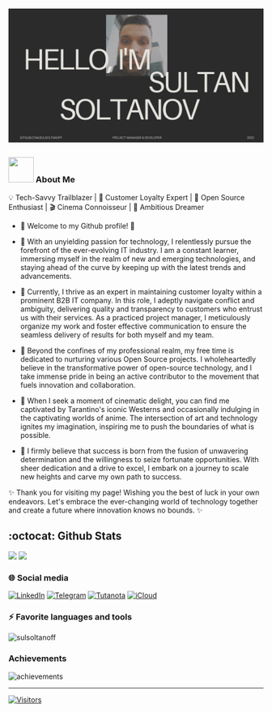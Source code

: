 <!-- <h1>Hello! I'm Sultan 👋</h1> -->
# <img src="./cover-github.png" />

<h3> <img src="https://raw.githubusercontent.com/Tarikul-Islam-Anik/Animated-Fluent-Emojis/master/Emojis/People%20with%20professions/Man%20Technologist%20Medium%20Skin%20Tone.png" width="50" height="50" /> About Me </h3>

💡 Tech-Savvy Trailblazer | 💼 Customer Loyalty Expert | 🌱 Open Source Enthusiast | 🎬 Cinema Connoisseur | 🚀 Ambitious Dreamer
- 🌟 Welcome to my Github profile! 🌟

- 🔭 With an unyielding passion for technology, I relentlessly pursue the forefront of the ever-evolving IT industry. I am a constant learner, immersing myself in the realm of new and emerging technologies, and staying ahead of the curve by keeping up with the latest trends and advancements.

- 💼 Currently, I thrive as an expert in maintaining customer loyalty within a prominent B2B IT company. In this role, I adeptly navigate conflict and ambiguity, delivering quality and transparency to customers who entrust us with their services. As a practiced project manager, I meticulously organize my work and foster effective communication to ensure the seamless delivery of results for both myself and my team.

- 🌱 Beyond the confines of my professional realm, my free time is dedicated to nurturing various Open Source projects. I wholeheartedly believe in the transformative power of open-source technology, and I take immense pride in being an active contributor to the movement that fuels innovation and collaboration.

- 🎨 When I seek a moment of cinematic delight, you can find me captivated by Tarantino's iconic Westerns and occasionally indulging in the captivating worlds of anime. The intersection of art and technology ignites my imagination, inspiring me to push the boundaries of what is possible.

- 🚀 I firmly believe that success is born from the fusion of unwavering determination and the willingness to seize fortunate opportunities. With sheer dedication and a drive to excel, I embark on a journey to scale new heights and carve my own path to success.

✨ Thank you for visiting my page! Wishing you the best of luck in your own endeavors. Let's embrace the ever-changing world of technology together and create a future where innovation knows no bounds. ✨
  
## :octocat: Github Stats
<p>
<!--   <img src="http://github-profile-summary-cards.vercel.app/api/cards/profile-details?username=sulsoltanoff&theme=github_dark" />
  <img src="http://github-profile-summary-cards.vercel.app/api/cards/repos-per-language?username=sulsoltanoff&theme=github_dark" /> -->
<!--   <img src="https://github-readme-stats.vercel.app/api/top-langs/?username=sulsoltanoff&layout=donut&theme=dark" /> -->
  <img src="https://streak-stats.demolab.com?user=sulsoltanoff&theme=dark&border_radius=4&date_format=j%20M%5B%20Y%5D" />
  <img src="https://github-readme-stats.vercel.app/api?username=sulsoltanoff&show_icons=true&theme=dark" />
<!--   <img src="http://github-profile-summary-cards.vercel.app/api/cards/profile-details?username=sulsoltanoff&theme=2077" /> -->
<!--   <img src="http://github-profile-summary-cards.vercel.app/api/cards/most-commit-language?username=sulsoltanoff&theme=github_dark" /> -->
</p>


### 🌐 Social media
[![LinkedIn](https://img.shields.io/badge/linkedin-%230077B5.svg?style=for-the-badge&logo=linkedin&logoColor=white)](https://www.linkedin.com/in/sulsoltanoff/)
[![Telegram](https://img.shields.io/badge/Telegram-2CA5E0?style=for-the-badge&logo=telegram&logoColor=white)](https://t.me/soltanoffsu)
[![Tutanota](https://img.shields.io/badge/Tutanota-840010?style=for-the-badge&logo=Tutanota&logoColor=white)](mailto://soltanoff@tuta.io)
[![iCloud](https://img.shields.io/static/v1?style=for-the-badge&message=iCloud&color=3693F3&logo=iCloud&logoColor=FFFFFF&label=)](mailto://sulsoltanoff@icloud.com)

<h3> ⚡ Favorite languages and tools </h3>
<img src="https://skillicons.dev/icons?i=go,cs,nodejs,typescript,linux,docker,postgres,angular,kubernetes,git" alt="sulsoltanoff" />

<h3>Achievements</h3>
<img src="https://github-profile-trophy.vercel.app/?username=sulsoltanoff&theme=onedark" alt="achievements" />

---
[![Visitors](https://api.visitorbadge.io/api/visitors?path=https%3A%2F%2Fgithub.com%2Fsulsoltanoff&countColor=%23f47373&style=plastic)](https://visitorbadge.io/status?path=https%3A%2F%2Fgithub.com%2Fsulsoltanoff)

